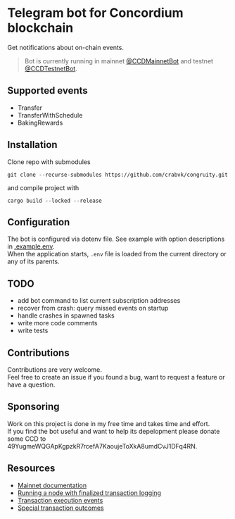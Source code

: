 # Telegram bot for Concordium blockchain

Get notifications about on-chain events.

> Bot is currently running in mainnet [@CCDMainnetBot](https://t.me/CCDMainnetBot) and testnet [@CCDTestnetBot](https://t.me/CCDTestnetBot).

## Supported events

* Transfer
* TransferWithSchedule
* BakingRewards

## Installation

Clone repo with submodules

```shell
git clone --recurse-submodules https://github.com/crabvk/congruity.git
```

and compile project with

```shell
cargo build --locked --release
```

## Configuration

The bot is configured via dotenv file. See example with option descriptions in [.example.env](/.example.env).  
When the application starts, `.env` file is loaded from the current directory or any of its parents.

## TODO

* add bot command to list current subscription addresses
* recover from crash: query missed events on startup
* handle crashes in spawned tasks
* write more code comments
* write tests

## Contributions

Contributions are very welcome.  
Feel free to create an issue if you found a bug, want to request a feature or have a question.

## Sponsoring

Work on this project is done in my free time and takes time and effort.  
If you find the bot useful and want to help its depelopment please donate some CCD to 49YugmeWQGApKgpzkR7rcefA7KaoujeToXkA8umdCvJ1DFq4RN.

## Resources

* [Mainnet documentation](https://developer.concordium.software/en/mainnet/net/index.html)
* [Running a node with finalized transaction logging](https://github.com/Concordium/concordium-node/blob/main/docs/transaction-logging.md)
* [Transaction execution events](https://github.com/concordium/concordium-base/blob/main/haskell-src/Concordium/Types/Execution.hs)
* [Special transaction outcomes](https://github.com/concordium/concordium-base/blob/main/haskell-src/Concordium/Types/Transactions.hs)
